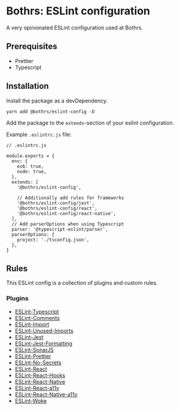 # Bothrs: ESLint configuration

A very opinionated ESLint configuration used at Bothrs.

## Prerequisites

- Prettier
- Typescript

## Installation

Install the package as a devDependency.

`yarn add @bothrs/eslint-config -D`

Add the package to the `extends`-section of your eslint configuration.

Example `.eslintrc.js` file:

```
// .eslintrc.js

module.exports = {
  env: {
    es6: true,
    node: true,
  },
  extends: [
    '@bothrs/eslint-config',

    // Additionally add rules for frameworks
    '@bothrs/eslint-config/jest',
    '@bothrs/eslint-config/react',
    '@bothrs/eslint-config/react-native',
  ],
  // Add parserOptions when using Typescript
  parser: '@typescript-eslint/parser',
  parserOptions: {
    project: './tsconfig.json',
  },
}
```

## Rules

This ESLint config is a collection of plugins and custom rules.

### Plugins

- [ESLint-Typescript](https://github.com/typescript-eslint/typescript-eslint)
- [ESLint-Comments](https://github.com/mysticatea/eslint-plugin-eslint-comments)
- [ESLint-Import](https://github.com/import-js/eslint-plugin-import)
- [ESLint-Unused-Imports](https://github.com/sweepline/eslint-plugin-unused-imports)
- [ESLint-Jest](https://github.com/jest-community/eslint-plugin-jest)
- [ESLint-Jest-Formatting](https://github.com/dangreenisrael/eslint-plugin-jest-formatting)
- [ESLint-SonarJS](https://github.com/SonarSource/eslint-plugin-sonarjs)
- [ESLint-Prettier](https://github.com/prettier/prettier-eslint)
- [ESLint-No-Secrets](https://github.com/nickdeis/eslint-plugin-no-secrets)
- [ESLint-React](https://github.com/yannickcr/eslint-plugin-react)
- [ESLint-React-Hooks](https://github.com/facebook/react/tree/main/packages/eslint-plugin-react-hooks)
- [ESLint-React-Native](https://github.com/Intellicode/eslint-plugin-react-native)
- [ESLint-React-a11y](https://www.npmjs.com/package/eslint-plugin-jsx-a11y)
- [ESLint-React-Native-a11y](https://github.com/FormidableLabs/eslint-plugin-react-native-a11y)
- [ESLint-Woke](https://github.com/amwmedia/eslint-plugin-woke)
